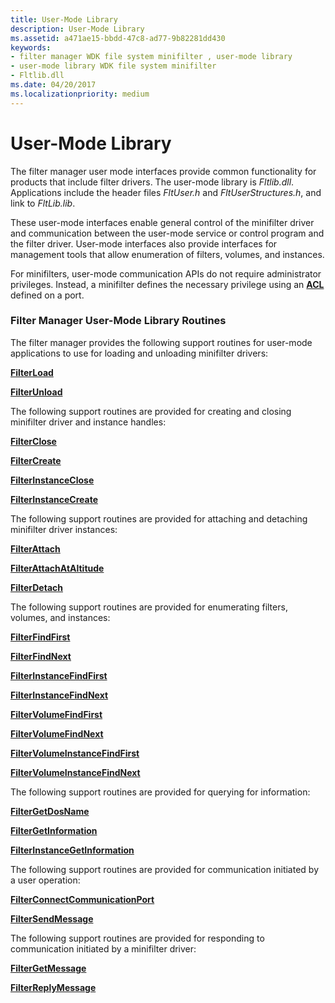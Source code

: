 ```yaml
---
title: User-Mode Library
description: User-Mode Library
ms.assetid: a471ae15-bbdd-47c8-ad77-9b82281dd430
keywords:
- filter manager WDK file system minifilter , user-mode library
- user-mode library WDK file system minifilter
- Fltlib.dll
ms.date: 04/20/2017
ms.localizationpriority: medium
---
```


# User-Mode Library


The filter manager user mode interfaces provide common functionality for products that include filter drivers. The user-mode library is *Fltlib.dll*. Applications include the header files *FltUser.h* and *FltUserStructures.h*, and link to *FltLib.lib*.

These user-mode interfaces enable general control of the minifilter driver and communication between the user-mode service or control program and the filter driver. User-mode interfaces also provide interfaces for management tools that allow enumeration of filters, volumes, and instances.

For minifilters, user-mode communication APIs do not require administrator privileges. Instead, a minifilter defines the necessary privilege using an [**ACL**](https://docs.microsoft.com/windows-hardware/drivers/ddi/wdm/ns-wdm-_acl) defined on a port.

### <span id="Filter_Manager_User-Mode_Library_Routines"></span><span id="filter_manager_user-mode_library_routines"></span><span id="FILTER_MANAGER_USER-MODE_LIBRARY_ROUTINES"></span>Filter Manager User-Mode Library Routines

The filter manager provides the following support routines for user-mode applications to use for loading and unloading minifilter drivers:

[**FilterLoad**](https://docs.microsoft.com/windows/desktop/api/fltuser/nf-fltuser-filterload)

[**FilterUnload**](https://docs.microsoft.com/windows/desktop/api/fltuser/nf-fltuser-filterunload)

The following support routines are provided for creating and closing minifilter driver and instance handles:

[**FilterClose**](https://docs.microsoft.com/windows/desktop/api/fltuser/nf-fltuser-filterclose)

[**FilterCreate**](https://docs.microsoft.com/windows/desktop/api/fltuser/nf-fltuser-filtercreate)

[**FilterInstanceClose**](https://docs.microsoft.com/windows/desktop/api/fltuser/nf-fltuser-filterinstanceclose)

[**FilterInstanceCreate**](https://docs.microsoft.com/windows/desktop/api/fltuser/nf-fltuser-filterinstancecreate)

The following support routines are provided for attaching and detaching minifilter driver instances:

[**FilterAttach**](https://docs.microsoft.com/windows/desktop/api/fltuser/nf-fltuser-filterattach)

[**FilterAttachAtAltitude**](https://docs.microsoft.com/windows/desktop/api/fltuser/nf-fltuser-filterattachataltitude)

[**FilterDetach**](https://docs.microsoft.com/windows/desktop/api/fltuser/nf-fltuser-filterdetach)

The following support routines are provided for enumerating filters, volumes, and instances:

[**FilterFindFirst**](https://docs.microsoft.com/windows/desktop/api/fltuser/nf-fltuser-filterfindfirst)

[**FilterFindNext**](https://docs.microsoft.com/windows/desktop/api/fltuser/nf-fltuser-filterfindnext)

[**FilterInstanceFindFirst**](https://docs.microsoft.com/windows/desktop/api/fltuser/nf-fltuser-filterinstancefindfirst)

[**FilterInstanceFindNext**](https://docs.microsoft.com/windows/desktop/api/fltuser/nf-fltuser-filterinstancefindnext)

[**FilterVolumeFindFirst**](https://docs.microsoft.com/windows/desktop/api/fltuser/nf-fltuser-filtervolumefindfirst)

[**FilterVolumeFindNext**](https://docs.microsoft.com/windows/desktop/api/fltuser/nf-fltuser-filtervolumefindnext)

[**FilterVolumeInstanceFindFirst**](https://docs.microsoft.com/windows/desktop/api/fltuser/nf-fltuser-filtervolumeinstancefindfirst)

[**FilterVolumeInstanceFindNext**](https://docs.microsoft.com/windows/desktop/api/fltuser/nf-fltuser-filtervolumeinstancefindnext)

The following support routines are provided for querying for information:

[**FilterGetDosName**](https://docs.microsoft.com/windows/desktop/api/fltuser/nf-fltuser-filtergetdosname)

[**FilterGetInformation**](https://docs.microsoft.com/windows/desktop/api/fltuser/nf-fltuser-filtergetinformation)

[**FilterInstanceGetInformation**](https://docs.microsoft.com/windows/desktop/api/fltuser/nf-fltuser-filterinstancegetinformation)

The following support routines are provided for communication initiated by a user operation:

[**FilterConnectCommunicationPort**](https://docs.microsoft.com/windows/desktop/api/fltuser/nf-fltuser-filterconnectcommunicationport)

[**FilterSendMessage**](https://docs.microsoft.com/windows/desktop/api/fltuser/nf-fltuser-filtersendmessage)

The following support routines are provided for responding to communication initiated by a minifilter driver:

[**FilterGetMessage**](https://docs.microsoft.com/windows/desktop/api/fltuser/nf-fltuser-filtergetmessage)

[**FilterReplyMessage**](https://docs.microsoft.com/windows/desktop/api/fltuser/nf-fltuser-filterreplymessage)

 

 





